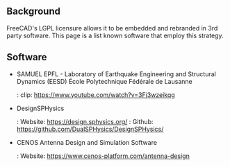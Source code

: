 ## Background

FreeCAD\'s LGPL licensure allows it to be embedded and rebranded in 3rd party software. This page is a list known software that employ this strategy.

## Software

-   SAMUEL EPFL - Laboratory of Earthquake Engineering and Structural Dynamics (EESD) École Polytechnique Fédérale de Lausanne

    :   clip: <https://www.youtube.com/watch?v=3Fj3wzeikqg>
-   DesignSPHysics

    :   Website: <https://design.sphysics.org/>
    :   Github: <https://github.com/DualSPHysics/DesignSPHysics/>
-   CENOS Antenna Design and Simulation Software

    :   Website: <https://www.cenos-platform.com/antenna-design>
